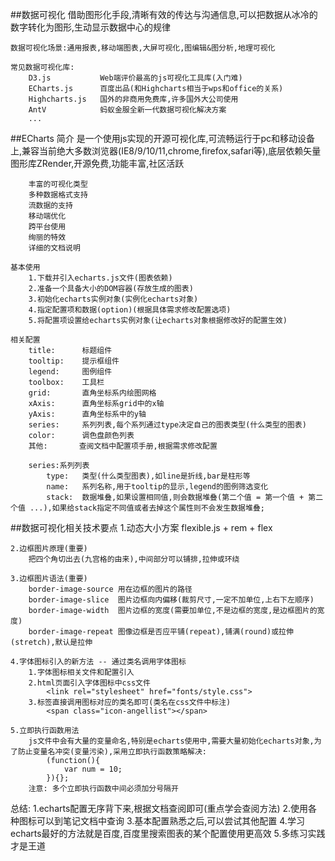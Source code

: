 ##数据可视化
    借助图形化手段,清晰有效的传达与沟通信息,可以把数据从冰冷的数字转化为图形,生动显示数据中心的规律

    数据可视化场景:通用报表,移动端图表,大屏可视化,图编辑&图分析,地理可视化

    常见数据可视化库:
        D3.js           Web端评价最高的js可视化工具库(入门难)
        ECharts.js      百度出品(和Highcharts相当于wps和office的关系)
        Highcharts.js   国外的非商用免费库,许多国外大公司使用
        AntV            蚂蚁金服全新一代数据可视化解决方案
        ...


##ECharts
    简介
        是一个使用js实现的开源可视化库,可流畅运行于pc和移动设备上,兼容当前绝大多数浏览器(IE8/9/10/11,chrome,firefox,safari等),底层依赖矢量图形库ZRender,开源免费,功能丰富,社区活跃

        丰富的可视化类型
        多种数据格式支持
        流数据的支持
        移动端优化
        跨平台使用
        绚丽的特效
        详细的文档说明
  
    基本使用
        1.下载并引入echarts.js文件(图表依赖)
        2.准备一个具备大小的DOM容器(存放生成的图表)
        3.初始化echarts实例对象(实例化echarts对象)
        4.指定配置项和数据(option)(根据具体需求修改配置选项)
        5.将配置项设置给echarts实例对象(让echarts对象根据修改好的配置生效)

    相关配置
        title:      标题组件
        tooltip:    提示框组件
        legend:     图例组件
        toolbox:    工具栏
        grid:       直角坐标系内绘图网格
        xAxis:      直角坐标系grid中的x轴
        yAxis:      直角坐标系中的y轴
        series:     系列列表,每个系列通过type决定自己的图表类型(什么类型的图表)
        color:      调色盘颜色列表
        其他:       查阅文档中配置项手册,根据需求修改配置

        series:系列列表
            type:   类型(什么类型图表),如line是折线,bar是柱形等
            name:   系列名称,用于tooltip的显示,legend的图例筛选变化
            stack:  数据堆叠,如果设置相同值,则会数据堆叠(第二个值 = 第一个值 + 第二个值 ...),如果给stack指定不同值或者去掉这个属性则不会发生数据堆叠;


##数据可视化相关技术要点
    1.动态大小方案
        flexible.js + rem + flex

    2.边框图片原理(重要)
        把四个角切出去(九宫格的由来),中间部分可以铺排,拉伸或环绕

    3.边框图片语法(重要)
        border-image-source 用在边框的图片的路径
        border-image-slice  图片边框向内偏移(裁剪尺寸,一定不加单位,上右下左顺序)
        border-image-width  图片边框的宽度(需要加单位,不是边框的宽度,是边框图片的宽度)
        border-image-repeat 图像边框是否应平铺(repeat),铺满(round)或拉伸(stretch),默认是拉伸

    4.字体图标引入的新方法 -- 通过类名调用字体图标
        1.字体图标相关文件和配置引入
        2.html页面引入字体图标中css文件
            <link rel="stylesheet" href="fonts/style.css">
        3.标签直接调用图标对应的类名即可(类名在css文件中标注)
            <span class="icon-angellist"></span>

    5.立即执行函数用法
        js文件中会有大量的变量命名,特别是echarts使用中,需要大量初始化echarts对象,为了防止变量名冲突(变量污染),采用立即执行函数策略解决:
            (function(){
                var num = 10;
            }){};
        注意: 多个立即执行函数中间必须加分号隔开


总结:
    1.echarts配置无序背下来,根据文档查阅即可(重点学会查阅方法)
    2.使用各种图标可以到笔记文档中查询
    3.基本配置熟悉之后,可以尝试其他配置
    4.学习echarts最好的方法就是百度,百度里搜索图表的某个配置使用更高效
    5.多练习实践才是王道













































